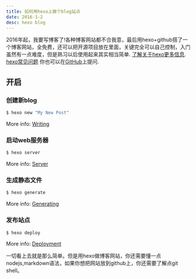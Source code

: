 ```yaml
---
title: 如何用hexo上做个blog站点
date: 2016-1-2
desc: hexo blog
---
```

2016年起，我要写博客了!各种博客网站都不合我意，最后用hexo+github搭了一个博客网站，全免费，还可以把开源项目放在里面，关键完全可以自己控制，入门虽然有一点难度，但是熟习以后使用起来其实相当简单. [了解关于hexo更多信息](http://hexo.io/docs/). [hexo常见问题](http://hexo.io/docs/troubleshooting.html) 你也可以在[GitHub](https://github.com/hexojs/hexo/issues)上提问.

## 开启

### 创建新blog

``` bash
$ hexo new "My New Post"
```

More info: [Writing](http://hexo.io/docs/writing.html)
<!-- more -->
### 启动web服务器

``` bash
$ hexo server
```

More info: [Server](http://hexo.io/docs/server.html)

### 生成静态文件

``` bash
$ hexo generate
```

More info: [Generating](http://hexo.io/docs/generating.html)

### 发布站点

``` bash
$ hexo deploy
```

More info: [Deployment](http://hexo.io/docs/deployment.html)


一切看上去就是那么简单。但是用hexo做博客网站，你还需要懂一点nodejs,markdown语法，如果你想把网站放到github上，你还需要了解点git shell。

